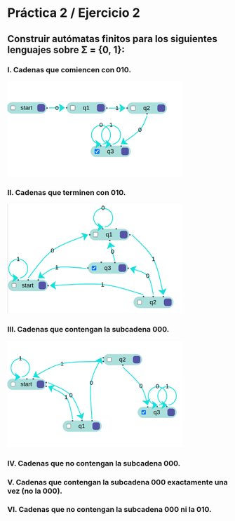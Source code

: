 # Práctica 2 / Ejercicio 2   
## Construir autómatas finitos para los siguientes lenguajes sobre Σ = {0, 1}:   
### I. Cadenas que comiencen con 010.  
<img src="./Images/2ej1.png" style="width: 400px;">

### II. Cadenas que terminen con 010.  
<img src="./Images/2ej2.png" style="width: 400px;">

### III. Cadenas que contengan la subcadena 000.  
<img src="./Images/2ej3.png" style="width: 400px;">

### IV. Cadenas que no contengan la subcadena 000.  

### V. Cadenas que contengan la subcadena 000 exactamente una vez (no la 000).  

### VI. Cadenas que no contengan la subcadena 000 ni la 010.  
